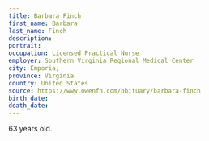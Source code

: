 ```yaml
---
title: Barbara Finch
first_name: Barbara
last_name: Finch
description: 
portrait: 
occupation: Licensed Practical Nurse
employer: Southern Virginia Regional Medical Center
city: Emporia, 
province: Virginia
country: United States
source: https://www.owenfh.com/obituary/barbara-finch
birth_date: 
death_date: 
---
```


63 years old.